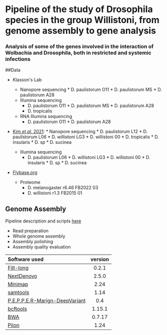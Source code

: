 # Pipeline of the study of Drosophila species in the group Willistoni, from genome assembly to gene analysis 
### Analysis of some of the genes involved in the interaction of Wolbachia and Drosophila, both in restricted and systemic infections

##Data
* Klasson's Lab
	* Nanopore sequencing
        	* D. paulistorum O11
        	* D. paulistorum MS
        	* D. paulistorum A28
	* Illumina sequencing
		* D. paulistorum O11
                * D. paulistorum MS
                * D. paulistorum A28
		* D. tropicalis
	* RNA Illumina sequencing
		* D. paulistorum O11
                * D. paulistorum A28

* [Kim *et al.* 2021](https://elifesciences.org/articles/66405):
        * Nanopore sequencing
		* D. paulistorum L12
        	* D. paulistorum L06
        	* D. willistoni LG3
        	* D. willistoni 00
        	* D. tropicalis
        	* D. insularis
        	* D. sp
        	* D. sucinea
	* Illumina sequencing
		* D. paulistorum L06
                * D. willistoni LG3
                * D. willistoni 00
                * D. insularis
                * D. sp
                * D. sucinea
* [Flybase.org](https://flybase.org/)
	* Proteome
		* D. melanogaster r6.46 FB2022 03
		* D. willistoni r1.3 FB2015 01


## Genome Assembly

Pipeline description and scripts [here](https://github.com/mmontonerin/Drosophila_wolbachia_infection_related_genes/tree/main/00_Assembly)

* Read preparation
* Whole genome assembly
* Assembly polishing
* Assembly quality evaluation 



|Software used|version|
|:---         |:---:  |
|[Filt-long](https://github.com/rrwick/Filtlong)|0.2.1|
|[NextDenovo](https://github.com/Nextomics/NextDenovo/releases/tag/v2.5.0)|2.5.0|
|[Minimap](https://github.com/lh3/minimap2)|2.24|
|[samtools](https://github.com/samtools/samtools)|1.14|
|[P.E.P.P.E.R-Marign-DeepVariant](https://github.com/kishwarshafin/pepper/releases/tag/r0.4)|0.4|
|[bcftools](https://github.com/samtools/bcftools)|1.15.1|
|[BWA](https://github.com/lh3/bwa)|0.7.17|
|[Pilon](https://github.com/broadinstitute/pilon)|1.24|

